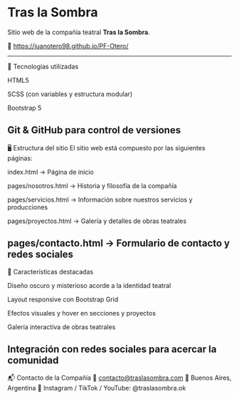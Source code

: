 # Tras la Sombra

Sitio web de la compañía teatral **Tras la Sombra**.

🔗 https://juanotero98.github.io/PF-Otero/

------------------------------------------------------------------------------------------------------------------------------------------------------------------------------------------------------------------
🚀 Tecnologías utilizadas

HTML5

SCSS (con variables y estructura modular)

Bootstrap 5

Git & GitHub para control de versiones
-------------------------------------------------------------------------------------------------------------------------------------------------------------------------------------------------------------------
🖥️ Estructura del sitio
El sitio web está compuesto por las siguientes páginas:

index.html → Página de inicio

pages/nosotros.html → Historia y filosofía de la compañía

pages/servicios.html → Información sobre nuestros servicios y producciones

pages/proyectos.html → Galería y detalles de obras teatrales

pages/contacto.html → Formulario de contacto y redes sociales
-------------------------------------------------------------------------------------------------------------------------------------------------------------------------------------------------------------------
📌 Características destacadas

Diseño oscuro y misterioso acorde a la identidad teatral

Layout responsive con Bootstrap Grid

Efectos visuales y hover en secciones y proyectos

Galería interactiva de obras teatrales

Integración con redes sociales para acercar la comunidad
---------------------------------------------------------------------------------------------------------------------------------------------------------------------------------------------------------------------------
📬 Contacto de la Compañía
📧 contacto@traslasombra.com
📍 Buenos Aires, Argentina
📱 Instagram / TikTok / YouTube: @traslasombra.ok
